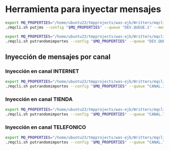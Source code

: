 # Herramienta para inyectar mensajes

```bash
export MQ_PROPERTIES="/home/ubuntu23/tmpprojects/was-ejb/Writters/mqcli/cliproperties/mq.properties"
./mqcli.sh putjms --config "$MQ_PROPERTIES" --queue "DEV.QUEUE.1" --message "hola" 
```


```bash
export MQ_PROPERTIES="/home/ubuntu23/tmpprojects/was-ejb/Writters/mqcli/cliproperties/mq.properties"
./mqcli.sh putrandomimportes --config "$MQ_PROPERTIES" --queue "DEV.QUEUE.3" --channel "internet" --number 10
```


## Inyección de mensajes por canal

### Inyección en canal INTERNET

```bash
export MQ_PROPERTIES="/home/ubuntu23/tmpprojects/was-ejb/Writters/mqcli/cliproperties/mq.properties"
./mqcli.sh putrandomimportes --config "$MQ_PROPERTIES" --queue "CANAL.INTERNET" --channel "internet" --number 10
```

### Inyección en canal TIENDA


```bash
export MQ_PROPERTIES="/home/ubuntu23/tmpprojects/was-ejb/Writters/mqcli/cliproperties/mq.properties"
./mqcli.sh putrandomimportes --config "$MQ_PROPERTIES" --queue "CANAL.TIENDA" --channel "tienda" --number 10
```


### Inyección en canal TELEFONICO

```bash
export MQ_PROPERTIES="/home/ubuntu23/tmpprojects/was-ejb/Writters/mqcli/cliproperties/mq.properties"
./mqcli.sh putrandomimportes --config "$MQ_PROPERTIES" --queue "CANAL.TELEFONICO" --channel "telefonico" --number 10
```